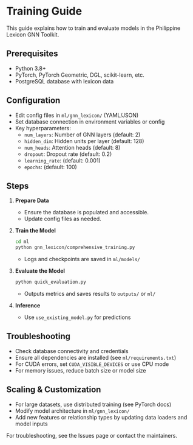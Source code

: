 # Training Guide

This guide explains how to train and evaluate models in the Philippine Lexicon GNN Toolkit.

## Prerequisites

- Python 3.8+
- PyTorch, PyTorch Geometric, DGL, scikit-learn, etc.
- PostgreSQL database with lexicon data

## Configuration

- Edit config files in `ml/gnn_lexicon/` (YAML/JSON)
- Set database connection in environment variables or config
- Key hyperparameters:
  - `num_layers`: Number of GNN layers (default: 2)
  - `hidden_dim`: Hidden units per layer (default: 128)
  - `num_heads`: Attention heads (default: 8)
  - `dropout`: Dropout rate (default: 0.2)
  - `learning_rate`: (default: 0.001)
  - `epochs`: (default: 100)

## Steps

1. **Prepare Data**
   - Ensure the database is populated and accessible.
   - Update config files as needed.

2. **Train the Model**
   ```bash
   cd ml
   python gnn_lexicon/comprehensive_training.py
   ```
   - Logs and checkpoints are saved in `ml/models/`

3. **Evaluate the Model**
   ```bash
   python quick_evaluation.py
   ```
   - Outputs metrics and saves results to `outputs/` or `ml/`

4. **Inference**
   - Use `use_existing_model.py` for predictions

## Troubleshooting

- Check database connectivity and credentials
- Ensure all dependencies are installed (see `ml/requirements.txt`)
- For CUDA errors, set `CUDA_VISIBLE_DEVICES` or use CPU mode
- For memory issues, reduce batch size or model size

## Scaling & Customization

- For large datasets, use distributed training (see PyTorch docs)
- Modify model architecture in `ml/gnn_lexicon/`
- Add new features or relationship types by updating data loaders and model inputs

For troubleshooting, see the Issues page or contact the maintainers. 